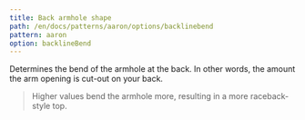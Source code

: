 ```yaml
---
title: Back armhole shape
path: /en/docs/patterns/aaron/options/backlinebend
pattern: aaron
option: backlineBend
---
```

Determines the bend of the armhole at the back. In other words, the amount the arm opening is cut-out on your back.

> Higher values bend the armhole more, resulting in a more raceback-style top.
